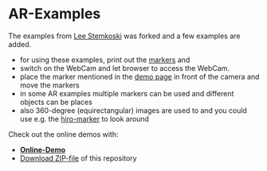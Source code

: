 # AR-Examples
The examples from [Lee Stemkoski](https://github.com/stemkoski/AR-Examples) was forked and a few examples are added.
* for using these examples, print out the [markers](markers/Marker_Printout_AR_demo.pdf) and
* switch on the WebCam and let browser to access the WebCam.
* place the marker mentioned in the [demo page](https://niebert.github.io/AR-Examples) in front of the camera and move the markers
* in some AR examples multiple markers can be used and different objects can be places
* also 360-degree (equirectangular) images are used to and you could use e.g. the [hiro-marker](markers/Marker_Printout_AR_demo.pdf) to look around

Check out the online demos with:
* **[Online-Demo](https://niebert.github.io/AR-Examples)**
* [Download ZIP-file](https://github.com/niebert/AR-Examples/archive/refs/heads/master.zip) of this repository
